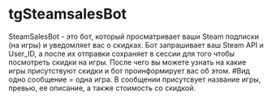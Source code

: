 # tgSteamsalesBot
SteamSalesBot - это бот, который просматривает ваши Steam подписки (на игры) и уведомляет вас о скидках.
Бот запрашивает ваш Steam API и User_ID, а после их отправки сохраняет в сессии для того чтобы посмотреть скидки на игры.
После чего вы можете узнать на какие игры присутствуют скидки и бот проинформирует вас об этом.
#Вид одно сообщение = одна игра. В сообщении присутсвует название игры, превью, ее описание, а также стоимость со скидкой.

